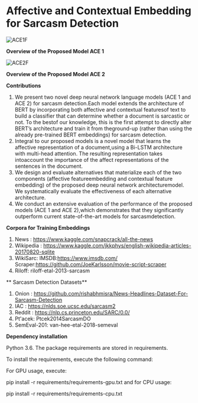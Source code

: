 # Affective and Contextual Embedding for Sarcasm Detection
![ACE1F](https://user-images.githubusercontent.com/32373744/96896414-77d59e80-145b-11eb-8d45-c3de7d139fad.png)

**Overview of the Proposed Model ACE 1**

![ACE2F](https://user-images.githubusercontent.com/32373744/96896519-989df400-145b-11eb-8c84-440032d8b5f5.png)

**Overview of the Proposed Model ACE 2**


**Contributions**

1) We present two novel deep neural network language models (ACE 1 and ACE 2) for sarcasm detection.Each model extends the architecture of BERT by incorporating both affective and contextual featuresof text to build a classifier that can determine whether a document is sarcastic or not. To the bestof our knowledge, this is the first attempt to directly alter BERT’s architecture and train it from theground-up (rather than using the already pre-trained BERT embeddings) for sarcasm detection.
2) Integral to our proposed models is a novel model that learns the affective representation of a document,using a Bi-LSTM architecture with multi-head attention.  The resulting representation takes intoaccount the importance of the affect representations of the sentences in the document.
3) We design and evaluate alternatives that materialize each of the two components (affective featureembedding and contextual feature embedding) of the proposed deep neural network architecturemodel. We systematically evaluate the effectiveness of each alternative architecture.
4) We conduct an extensive evaluation of the performance of the proposed models (ACE 1 and ACE 2),which demonstrates that they significantly outperform current state-of-the-art models for sarcasmdetection.

**Corpora for Training Embeddings**

1) News : https://www.kaggle.com/snapcrack/all-the-news
2) Wikipedia : https://www.kaggle.com/jkkphys/english-wikipedia-articles-20170820-sqlite
3) WikiSarc: IMSDB:https://www.imsdb.com/ Scraper:https://github.com/JoeKarlsson/movie-script-scraper
4) Riloff: riloff-etal-2013-sarcasm


** Sarcasm Detection Datasets**

1) Onion : https://github.com/rishabhmisra/News-Headlines-Dataset-For-Sarcasm-Detection
2) IAC : https://nlds.soe.ucsc.edu/sarcasm2
3) Reddit : https://nlp.cs.princeton.edu/SARC/0.0/
4) Pt'acek: Ptcek2014SarcasmDO
5) SemEval-201: van-hee-etal-2018-semeval

**Dependency installation**

Python 3.6. The package requirements are stored in requirements.

To install the requirements, execute the following command:

For GPU usage, execute:

pip install -r requirements/requirements-gpu.txt
and for CPU usage:

pip install -r requirements/requirements-cpu.txt

